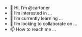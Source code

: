 - 👋 Hi, I’m @cartoner
- 👀 I’m interested in ...
- 🌱 I’m currently learning ...
- 💞️ I’m looking to collaborate on ...
- 📫 How to reach me ...

<!---
cartoner/cartoner is a ✨ special ✨ repository because its `README.md` (this file) appears on your GitHub profile.
You can click the Preview link to take a look at your changes.
--->
